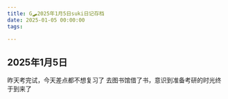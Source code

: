```yaml
---
title: G🛹2025年1月5日suki日记存档
date: 2025-01-05 00:00:00
tags:

---
```


## 2025年1月5日
昨天考完试，今天差点都不想复习了
去图书馆借了书，意识到准备考研的时光终于到来了